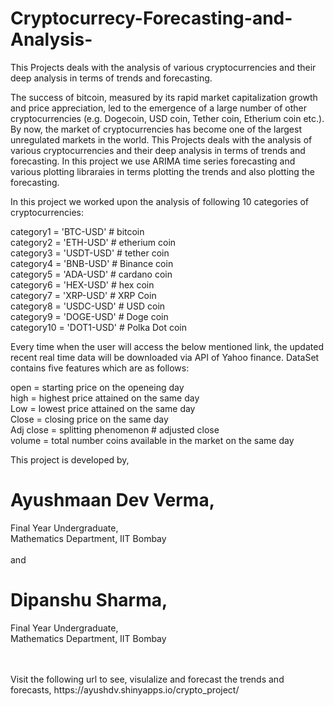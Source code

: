 # Cryptocurrecy-Forecasting-and-Analysis-
This Projects deals with the analysis of various cryptocurrencies and their deep analysis in terms of trends and forecasting. 

The success of bitcoin, measured by its rapid market capitalization growth and price appreciation, led to the emergence of a large number of other cryptocurrencies (e.g. Dogecoin, USD coin, Tether coin, Etherium coin etc.). By now, the market of cryptocurrencies has become one of the largest unregulated markets in the world. This Projects deals with the analysis of various cryptocurrencies and their deep analysis in terms of trends and forecasting. In this project we use ARIMA time series forecasting and various plotting libraraies in terms plotting the trends and also plotting the forecasting.

In this project we worked upon the analysis of following 10 categories of cryptocurrencies:<br/>

category1 = 'BTC-USD' # bitcoin <br/>
category2 = 'ETH-USD' # etherium coin <br/>
category3 = 'USDT-USD' # tether coin <br/>
category4 = 'BNB-USD' # Binance coin <br/>
category5 = 'ADA-USD' # cardano coin <br/>
category6 = 'HEX-USD' # hex coin  <br/>
category7 = 'XRP-USD' # XRP Coin <br/>
category8 = 'USDC-USD' #  USD coin <br/>
category9 = 'DOGE-USD' # Doge coin <br/>
category10 = 'DOT1-USD' # Polka Dot coin <br/>

Every time when the user will access the below mentioned link, the updated recent real time data will be downloaded via API of Yahoo finance. DataSet contains five features which are as follows: <br/>

open = starting price on the openeing day  <br/>
high  = highest price attained on the same day <br/>
Low = lowest price attained on the same day <br/>
Close = closing price on the same day <br/>
Adj close  = splitting phenomenon # adjusted close <br/>
volume  = total number coins available in the market on the same day <br/>

This project is developed by, <br/>

# Ayushmaan Dev Verma,<br/>
Final Year Undergraduate,<br/>
Mathematics Department, IIT Bombay <br/>
<br/>
and 
<br/>
# Dipanshu Sharma,<br/>
Final Year Undergraduate,<br/>
Mathematics Department, IIT Bombay <br/>
<br/>

<br/>
Visit the following url to see, visulalize and forecast the trends and forecasts, https://ayushdv.shinyapps.io/crypto_project/
